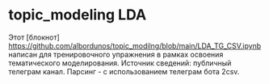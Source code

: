 # topic_modeling LDA
Этот [блокнот] https://github.com/albordunos/topic_modilng/blob/main/LDA_TG_CSV.ipynb написан для тренировочного упражнения в рамках освоения тематического моделирования.
Источник сведений: публичный телеграм канал.
Парсинг - с использованием телеграм бота 2csv.
